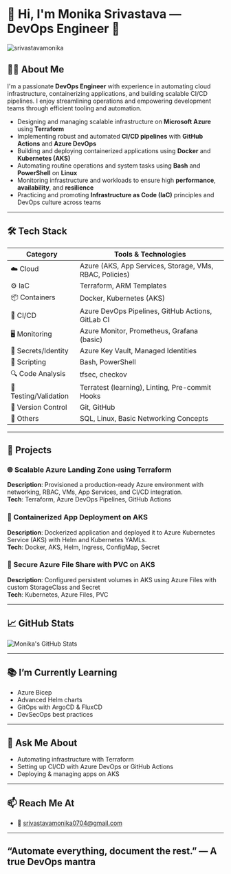 # 👋 Hi, I'm Monika Srivastava — DevOps Engineer 🚀
<p align="left"> <img src="https://komarev.com/ghpvc/?username=srivastavamonika&label=Profile%20views&color=0e75b6&style=flat" alt="srivastavamonika" /> </p>

## 🧑‍💻 About Me
I'm a passionate **DevOps Engineer** with experience in automating cloud infrastructure, containerizing applications, and building scalable CI/CD pipelines. I enjoy streamlining operations and empowering development teams through efficient tooling and automation.

- Designing and managing scalable infrastructure on **Microsoft Azure** using **Terraform**
- Implementing robust and automated **CI/CD pipelines** with **GitHub Actions** and **Azure DevOps**
- Building and deploying containerized applications using **Docker** and **Kubernetes (AKS)**
- Automating routine operations and system tasks using **Bash** and **PowerShell** on **Linux**
- Monitoring infrastructure and workloads to ensure high **performance**, **availability**, and **resilience**
- Practicing and promoting **Infrastructure as Code (IaC)** principles and DevOps culture across teams


---

 ## 🛠️ Tech Stack

| Category               | Tools & Technologies                                                              |
|------------------------|------------------------------------------------------------------------------------|
| ☁️ Cloud               | Azure (AKS, App Services, Storage, VMs, RBAC, Policies)                            |
| ⚙️ IaC                 | Terraform, ARM Templates                                                           |
| 📦 Containers          | Docker, Kubernetes (AKS)                                                           |
| 🔄 CI/CD               | Azure DevOps Pipelines, GitHub Actions, GitLab CI                                 |
| 🖥️ Monitoring          | Azure Monitor, Prometheus, Grafana (basic)                                         |
| 🔐 Secrets/Identity     | Azure Key Vault, Managed Identities                                                |
| 📝 Scripting           | Bash, PowerShell                                                                   |
| 🔍 Code Analysis       | tfsec, checkov                                                                     |
| 🧪 Testing/Validation  | Terratest (learning), Linting, Pre-commit Hooks                                    |
| 📁 Version Control     | Git, GitHub                                                                        |
| 🧠 Others              | SQL, Linux, Basic Networking Concepts                                              |


---

## 🚀 Projects

### 🌐 Scalable Azure Landing Zone using Terraform  
**Description**: Provisioned a production-ready Azure environment with networking, RBAC, VMs, App Services, and CI/CD integration.  
**Tech**: Terraform, Azure DevOps Pipelines, GitHub Actions  

### 🐳 Containerized App Deployment on AKS  
**Description**: Dockerized application and deployed it to Azure Kubernetes Service (AKS) with Helm and Kubernetes YAMLs.  
**Tech**: Docker, AKS, Helm, Ingress, ConfigMap, Secret  

### 📂 Secure Azure File Share with PVC on AKS  
**Description**: Configured persistent volumes in AKS using Azure Files with custom StorageClass and Secret  
**Tech**: Kubernetes, Azure Files, PVC  


---

## 📈 GitHub Stats
![Monika's GitHub Stats](https://github-readme-stats.vercel.app/api?username=srivastavamonika&show_icons=true&theme=tokyonight)
 

---

## 📚 I’m Currently Learning

- Azure Bicep
- Advanced Helm charts
- GitOps with ArgoCD & FluxCD
- DevSecOps best practices

---

## 💬 Ask Me About

- Automating infrastructure with Terraform
- Setting up CI/CD with Azure DevOps or GitHub Actions
- Deploying & managing apps on AKS

---

## 📫 Reach Me At

- 📧 srivastavamonika0704@gmail.com  

---

##  “Automate everything, document the rest.” — A true DevOps mantra

